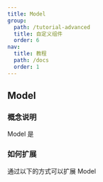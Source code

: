 ```yaml
---
title: Model
group:
  path: /tutorial-advanced
  title: 自定义组件
  order: 6
nav:
  title: 教程
  path: /docs
  order: 1
---
```


## Model

### 概念说明

Model 是

### 如何扩展

通过以下的方式可以扩展 Model
